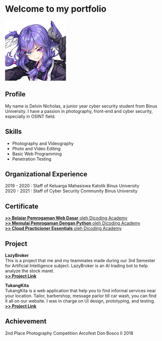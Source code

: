 # Welcome to my portfolio

<img src="/selen.png" style="width:200px"/>

## Profile
My name is Delvin Nicholas, a junior year cyber security student from Binus University. I have a passion in photography, front-end and cyber security, especially in OSINT field.

## Skills
- Photography and Videography
- Photo and Video Editing
- Basic Web Programming
- Penetration Testing

## Organizational Experience
2019 - 2020 : Staff of Keluarga Mahasiswa Katolik Binus University\
2020 - 2021 : Staff of Cyber Security Community Binus University


## Certificate
[**>> Belajar Pemrogaman Web Dasar** oleh Dicoding Academy](https://dicoding.com/certificates/EYX4R190WXDL)\
[**>> Memulai Pemrogaman Dengan Python** oleh Dicoding Academy](https://dicoding.com/certificates/QLZ98K1YDX5D)\
[**>> Cloud Practicioner Essentials** oleh Dicoding Academy](https://dicoding.com/certificates/RVZK4QM2MPD5)

## Project
**LazyBroker**\
This is a project that me and my teammates made during our 3rd Semester for Artificial Intelligence subject. LazyBroker is an AI trading bot to help analyze the stock maret.\
**[>> Project Link](https://www.figma.com/file/QWEqmHh1XB4M2soaJ2xT17/LazyBroker?node-id=0%3A1)**

**TukangKita**\
TukangKita is a web application that help you to find informal services near your location. Tailor, barbershop, message parlor till car wash, you can find it all on our website. I was in charge on UI design, prototyping, and testing.\
**[>> Project Link](https://www.figma.com/proto/p7tHyPd4LUb8dtBjIW8mEm/WebProtoype?node-id=2%3A2&starting-point-node-id=2%3A2)**

 
## Achievement
2nd Place Photography Competition Arcofest Don Bosco II 2018